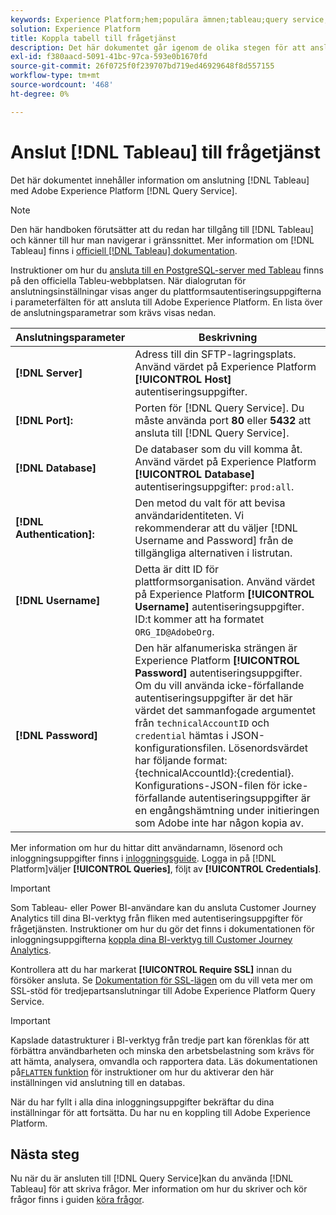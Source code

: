 ```yaml
---
keywords: Experience Platform;hem;populära ämnen;tableau;query service;Query service;connect to query service;
solution: Experience Platform
title: Koppla tabell till frågetjänst
description: Det här dokumentet går igenom de olika stegen för att ansluta Tableau till Adobe Experience Platform Query Service.
exl-id: f380aacd-5091-41bc-97ca-593e0b1670fd
source-git-commit: 26f0725f0f239707bd719ed46929648f8d557155
workflow-type: tm+mt
source-wordcount: '468'
ht-degree: 0%

---
```


# Anslut [!DNL Tableau] till frågetjänst

Det här dokumentet innehåller information om anslutning [!DNL Tableau] med Adobe Experience Platform [!DNL Query Service].

>[!NOTE]
>
> Den här handboken förutsätter att du redan har tillgång till [!DNL Tableau] och känner till hur man navigerar i gränssnittet. Mer information om [!DNL Tableau] finns i [officiell [!DNL Tableau] dokumentation](https://help.tableau.com/current/pro/desktop/en-us/default.htm).

Instruktioner om hur du [ansluta till en PostgreSQL-server med Tableau](https://help.tableau.com/current/pro/desktop/en-us/examples_postgresql.htm) finns på den officiella Tableu-webbplatsen. När dialogrutan för anslutningsinställningar visas anger du plattformsautentiseringsuppgifterna i parameterfälten för att ansluta till Adobe Experience Platform. En lista över de anslutningsparametrar som krävs visas nedan.

| Anslutningsparameter | Beskrivning |
|---|---|
| **[!DNL Server]** | Adress till din SFTP-lagringsplats. Använd värdet på Experience Platform **[!UICONTROL Host]** autentiseringsuppgifter. |
| **[!DNL Port]:** | Porten för [!DNL Query Service]. Du måste använda port **80** eller **5432** att ansluta till [!DNL Query Service]. |
| **[!DNL Database]** | De databaser som du vill komma åt. Använd värdet på Experience Platform **[!UICONTROL Database]** autentiseringsuppgifter: `prod:all`. |
| **[!DNL Authentication]:** | Den metod du valt för att bevisa användaridentiteten. Vi rekommenderar att du väljer [!DNL Username and Password] från de tillgängliga alternativen i listrutan. |
| **[!DNL Username]** | Detta är ditt ID för plattformsorganisation. Använd värdet på Experience Platform **[!UICONTROL Username]** autentiseringsuppgifter. ID:t kommer att ha formatet `ORG_ID@AdobeOrg`. |
| **[!DNL Password]** | Den här alfanumeriska strängen är Experience Platform **[!UICONTROL Password]** autentiseringsuppgifter. Om du vill använda icke-förfallande autentiseringsuppgifter är det här värdet det sammanfogade argumentet från `technicalAccountID` och `credential` hämtas i JSON-konfigurationsfilen. Lösenordsvärdet har följande format: {technicalAccountId}:{credential}. Konfigurations-JSON-filen för icke-förfallande autentiseringsuppgifter är en engångshämtning under initieringen som Adobe inte har någon kopia av. |

Mer information om hur du hittar ditt användarnamn, lösenord och inloggningsuppgifter finns i [inloggningsguide](../ui/credentials.md). Logga in på [!DNL Platform]väljer **[!UICONTROL Queries]**, följt av **[!UICONTROL Credentials]**.

>[!IMPORTANT]
>
>Som Tableau- eller Power BI-användare kan du ansluta Customer Journey Analytics till dina BI-verktyg från fliken med autentiseringsuppgifter för frågetjänsten. Instruktioner om hur du gör det finns i dokumentationen för inloggningsuppgifterna [koppla dina BI-verktyg till Customer Journey Analytics](../ui/credentials.md#connect-to-customer-journey-analytics).

Kontrollera att du har markerat **[!UICONTROL Require SSL]** innan du försöker ansluta. Se [Dokumentation för SSL-lägen](./ssl-modes.md) om du vill veta mer om SSL-stöd för tredjepartsanslutningar till Adobe Experience Platform Query Service.

>[!IMPORTANT]
>
>Kapslade datastrukturer i BI-verktyg från tredje part kan förenklas för att förbättra användbarheten och minska den arbetsbelastning som krävs för att hämta, analysera, omvandla och rapportera data. Läs dokumentationen på[`FLATTEN` funktion](../key-concepts/flatten-nested-data.md) för instruktioner om hur du aktiverar den här inställningen vid anslutning till en databas.

När du har fyllt i alla dina inloggningsuppgifter bekräftar du dina inställningar för att fortsätta. Du har nu en koppling till Adobe Experience Platform.

## Nästa steg

Nu när du är ansluten till [!DNL Query Service]kan du använda [!DNL Tableau] för att skriva frågor. Mer information om hur du skriver och kör frågor finns i guiden [köra frågor](../best-practices/writing-queries.md).
